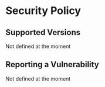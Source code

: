 # Security Policy

## Supported Versions

Not defined at the moment

## Reporting a Vulnerability

Not defined at the moment

